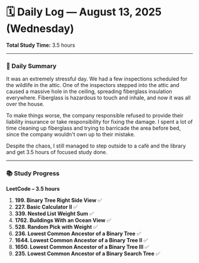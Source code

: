# 🗓️ Daily Log — August 13, 2025 (Wednesday)

**Total Study Time:** 3.5 hours

---

### 📝 Daily Summary
It was an extremely stressful day. We had a few inspections scheduled for the wildlife in the attic. One of the inspectors stepped into the attic and caused a massive hole in the ceiling, spreading fiberglass insulation everywhere. Fiberglass is hazardous to touch and inhale, and now it was all over the house.  

To make things worse, the company responsible refused to provide their liability insurance or take responsibility for fixing the damage. I spent a lot of time cleaning up fiberglass and trying to barricade the area before bed, since the company wouldn't own up to their mistake.  

Despite the chaos, I still managed to step outside to a café and the library and get 3.5 hours of focused study done.

---

### 📚 Study Progress

**LeetCode – 3.5 hours**  
1. **199. Binary Tree Right Side View** ✅  
2. **227. Basic Calculator II** ✅  
3. **339. Nested List Weight Sum** ✅  
4. **1762. Buildings With an Ocean View** ✅  
5. **528. Random Pick with Weight** ✅  
6. **236. Lowest Common Ancestor of a Binary Tree** ✅  
7. **1644. Lowest Common Ancestor of a Binary Tree II** ✅  
8. **1650. Lowest Common Ancestor of a Binary Tree III** ✅  
9. **235. Lowest Common Ancestor of a Binary Search Tree** ✅